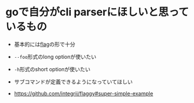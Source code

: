 # goで自分がcli parserにほしいと思っているもの

- 基本的には[flag](https://golang.org/pkg/flag/)の形で十分
- `--foo`形式のlong optionが使いたい
- `-h`形式のshort optionが使いたい
- サブコマンドが定義できるようになっていてほしい

- https://github.com/integrii/flaggy#super-simple-example
